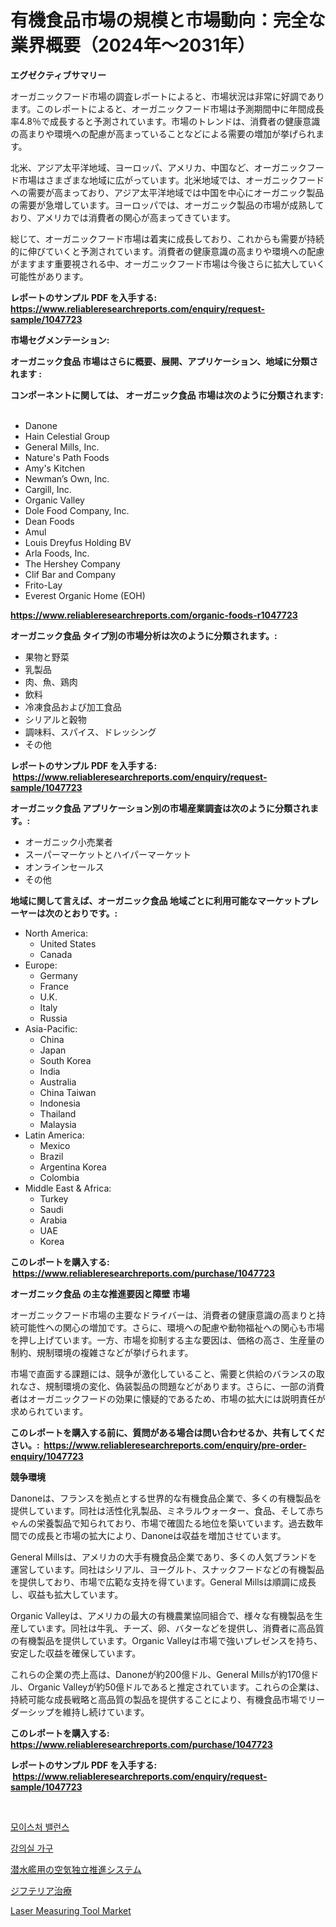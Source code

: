 <p><h1>有機食品市場の規模と市場動向：完全な業界概要（2024年〜2031年）</h1></p><p><strong>エグゼクティブサマリー</strong></p>
<p><p>オーガニックフード市場の調査レポートによると、市場状況は非常に好調であります。このレポートによると、オーガニックフード市場は予測期間中に年間成長率4.8％で成長すると予測されています。市場のトレンドは、消費者の健康意識の高まりや環境への配慮が高まっていることなどによる需要の増加が挙げられます。</p><p>北米、アジア太平洋地域、ヨーロッパ、アメリカ、中国など、オーガニックフード市場はさまざまな地域に広がっています。北米地域では、オーガニックフードへの需要が高まっており、アジア太平洋地域では中国を中心にオーガニック製品の需要が急増しています。ヨーロッパでは、オーガニック製品の市場が成熟しており、アメリカでは消費者の関心が高まってきています。</p><p>総じて、オーガニックフード市場は着実に成長しており、これからも需要が持続的に伸びていくと予測されています。消費者の健康意識の高まりや環境への配慮がますます重要視される中、オーガニックフード市場は今後さらに拡大していく可能性があります。</p></p>
<p><strong>レポートのサンプル PDF を入手する: <a href="https://www.reliableresearchreports.com/enquiry/request-sample/1047723">https://www.reliableresearchreports.com/enquiry/request-sample/1047723</a></strong></p>
<p><strong>市場セグメンテーション:</strong></p>
<p><strong> オーガニック食品 市場はさらに概要、展開、アプリケーション、地域に分類されます :</strong></p>
<p><strong>コンポーネントに関しては、 オーガニック食品 市場は次のように分類されます: &nbsp;</strong></p>
<p><ul><li>Danone</li><li>Hain Celestial Group</li><li>General Mills, Inc.</li><li>Nature&apos;s Path Foods</li><li>Amy&apos;s Kitchen</li><li>Newman’s Own, Inc.</li><li>Cargill, Inc.</li><li>Organic Valley</li><li>Dole Food Company, Inc.</li><li>Dean Foods</li><li>Amul</li><li>Louis Dreyfus Holding BV</li><li>Arla Foods, Inc.</li><li>The Hershey Company</li><li>Clif Bar and Company</li><li>Frito-Lay</li><li>Everest Organic Home (EOH)</li></ul></p>
<p><strong><a href="https://www.reliableresearchreports.com/organic-foods-r1047723">https://www.reliableresearchreports.com/organic-foods-r1047723</a></strong></p>
<p><strong> オーガニック食品 タイプ別の市場分析は次のように分類されます。:</strong></p>
<p><ul><li>果物と野菜</li><li>乳製品</li><li>肉、魚、鶏肉</li><li>飲料</li><li>冷凍食品および加工食品</li><li>シリアルと穀物</li><li>調味料、スパイス、ドレッシング</li><li>その他</li></ul></p>
<p><strong>レポートのサンプル PDF を入手する: &nbsp;<a href="https://www.reliableresearchreports.com/enquiry/request-sample/1047723">https://www.reliableresearchreports.com/enquiry/request-sample/1047723</a></strong></p>
<p><strong> オーガニック食品 アプリケーション別の市場産業調査は次のように分類されます。:</strong></p>
<p><ul><li>オーガニック小売業者</li><li>スーパーマーケットとハイパーマーケット</li><li>オンラインセールス</li><li>その他</li></ul></p>
<p><strong>地域に関して言えば、オーガニック食品 地域ごとに利用可能なマーケットプレーヤーは次のとおりです。:</strong></p>
<p><ul>
    <li>
        North America:
        <ul>
            <li>United States</li>
            <li>Canada</li>
        </ul>
    </li>
    <li>
        Europe:
        <ul>
            <li>Germany</li>
            <li>France</li>
            <li>U.K.</li>
            <li>Italy</li>
            <li>Russia</li>
        </ul>
    </li>
    <li>
        Asia-Pacific:
        <ul>
            <li>China</li>
            <li>Japan</li>
            <li>South Korea</li>
            <li>India</li>
            <li>Australia</li>
            <li>China Taiwan</li>
            <li>Indonesia</li>
            <li>Thailand</li>
            <li>Malaysia</li>
        </ul>
    </li>
    <li>
        Latin America:
        <ul>
            <li>Mexico</li>
            <li>Brazil</li>
            <li>Argentina Korea</li>
            <li>Colombia</li>
        </ul>
    </li>
    <li>
        Middle East & Africa:
        <ul>
            <li>Turkey</li>
            <li>Saudi</li>
            <li>Arabia</li>
            <li>UAE</li>
            <li>Korea</li>
        </ul>
    </li>
    </ul></p>
<p><strong>このレポートを購入する: &nbsp;<a href="https://www.reliableresearchreports.com/purchase/1047723">https://www.reliableresearchreports.com/purchase/1047723</a></strong></p>
<p><strong>オーガニック食品 の主な推進要因と障壁 市場</strong></p>
<p><p>オーガニックフード市場の主要なドライバーは、消費者の健康意識の高まりと持続可能性への関心の増加です。さらに、環境への配慮や動物福祉への関心も市場を押し上げています。一方、市場を抑制する主な要因は、価格の高さ、生産量の制約、規制環境の複雑さなどが挙げられます。</p><p>市場で直面する課題には、競争が激化していること、需要と供給のバランスの取れなさ、規制環境の変化、偽装製品の問題などがあります。さらに、一部の消費者はオーガニックフードの効果に懐疑的であるため、市場の拡大には説明責任が求められています。</p></p>
<p><strong>このレポートを購入する前に、質問がある場合は問い合わせるか、共有してください。:&nbsp; <a href="https://www.reliableresearchreports.com/enquiry/pre-order-enquiry/1047723">https://www.reliableresearchreports.com/enquiry/pre-order-enquiry/1047723</a></strong></p>
<p><strong>競争環境</strong></p>
<p><p>Danoneは、フランスを拠点とする世界的な有機食品企業で、多くの有機製品を提供しています。同社は活性化乳製品、ミネラルウォーター、食品、そして赤ちゃんの栄養製品で知られており、市場で確固たる地位を築いています。過去数年間での成長と市場の拡大により、Danoneは収益を増加させています。</p><p>General Millsは、アメリカの大手有機食品企業であり、多くの人気ブランドを運営しています。同社はシリアル、ヨーグルト、スナックフードなどの有機製品を提供しており、市場で広範な支持を得ています。General Millsは順調に成長し、収益も拡大しています。</p><p>Organic Valleyは、アメリカの最大の有機農業協同組合で、様々な有機製品を生産しています。同社は牛乳、チーズ、卵、バターなどを提供し、消費者に高品質の有機製品を提供しています。Organic Valleyは市場で強いプレゼンスを持ち、安定した収益を確保しています。</p><p>これらの企業の売上高は、Danoneが約200億ドル、General Millsが約170億ドル、Organic Valleyが約50億ドルであると推定されています。これらの企業は、持続可能な成長戦略と高品質の製品を提供することにより、有機食品市場でリーダーシップを維持し続けています。</p></p>
<p><strong>このレポートを購入する: &nbsp; <a href="https://www.reliableresearchreports.com/purchase/1047723">https://www.reliableresearchreports.com/purchase/1047723</a></strong></p>
<p><strong>レポートのサンプル PDF を入手する: &nbsp;<a href="https://www.reliableresearchreports.com/enquiry/request-sample/1047723">https://www.reliableresearchreports.com/enquiry/request-sample/1047723</a></strong><strong></strong></p>
<p>&nbsp;</p>
<p><p><a href="https://medium.com/@hugofirst44/%EC%88%98%EB%B6%84-%EA%B7%A0%ED%98%95-%EC%8B%9C%EC%9E%A5-%EA%B7%9C%EB%AA%A8-cagr-%ED%8A%B8%EB%A0%8C%EB%93%9C-2024-2030-6ab0f903a853">모이스처 밸런스</a></p><p><a href="https://medium.com/@juliastanley2022/%EB%94%94%EC%BD%94%EB%94%A9-%EA%B5%90%EC%8B%A4-%EA%B0%80%EA%B5%AC-%EC%8B%9C%EC%9E%A5-%EC%A7%80%ED%91%9C-%EC%8B%9C%EC%9E%A5-%EC%A0%90%EC%9C%A0%EC%9C%A8-%ED%8A%B8%EB%A0%8C%EB%93%9C-%EB%B0%8F-%EC%84%B1%EC%9E%A5-%ED%8C%A8%ED%84%B4-f552425f1871">강의실 가구</a></p><p><a href="https://medium.com/@lindrup2/%E6%BD%9C%E6%B0%B4%E8%89%A6%E7%94%A8%E3%81%AE%E7%A9%BA%E6%B0%97%E7%8B%AC%E7%AB%8B%E6%8E%A8%E9%80%B2%E3%82%B7%E3%82%B9%E3%83%86%E3%83%A0%E5%B8%82%E5%A0%B4-%E3%82%BF%E3%82%A4%E3%83%97-%E7%94%A8%E9%80%94-%E5%9C%B0%E7%90%86%E3%81%AB%E3%82%88%E3%82%8B%E5%8C%85%E6%8B%AC%E7%9A%84%E8%A9%95%E4%BE%A1-c43174fa2ce5">潜水艦用の空気独立推進システム</a></p><p><a href="https://medium.com/@dylanwright66/%E3%82%B8%E3%83%95%E3%83%86%E3%83%AA%E3%82%A2%E6%B2%BB%E7%99%82%E5%B8%82%E5%A0%B4%E3%81%AE%E5%88%86%E6%9E%90%E3%81%A82024%E5%B9%B4%E3%81%8B%E3%82%892031%E5%B9%B4%E3%81%BE%E3%81%A7%E3%81%AE%E4%BA%88%E6%B8%AC%E3%81%95%E3%82%8C%E3%82%8B%E8%A6%8F%E6%A8%A1-9a2a3dbcce03">ジフテリア治療</a></p><p><a href="https://github.com/okotobwrhuteie/Market-Research-Report-List-2/blob/main/laser-measuring-tool-market.md">Laser Measuring Tool Market</a></p></p>